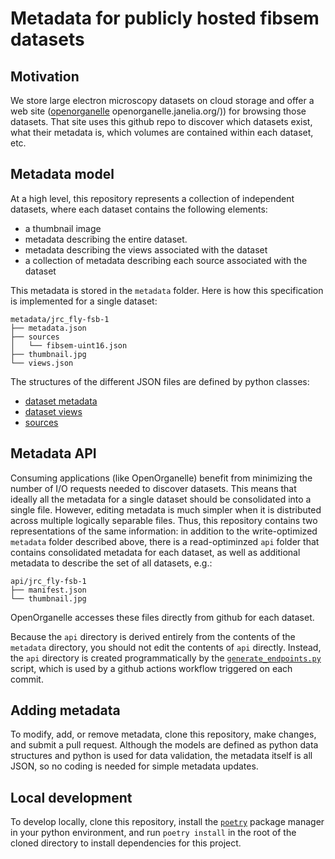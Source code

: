 # Metadata for publicly hosted fibsem datasets

## Motivation

We store large electron microscopy datasets on cloud storage and offer a web site ([openorganelle](https://) openorganelle.janelia.org/)) for browsing those datasets. That site uses this github repo to discover which datasets exist, what their metadata is, which volumes are contained within each dataset, etc.

## Metadata model

At a high level, this repository represents a collection of independent datasets, where each dataset contains the following elements: 
- a thumbnail image
- metadata describing the entire dataset.  
- metadata describing the views associated with the dataset
- a collection of metadata describing each source associated with the dataset

This metadata is stored in the `metadata` folder. Here is how this specification is implemented for a single dataset:
```
metadata/jrc_fly-fsb-1
├── metadata.json
├── sources
│   └── fibsem-uint16.json
├── thumbnail.jpg
└── views.json
```

The structures of the different JSON files are defined by python classes:
- [dataset metadata](https://github.com/janelia-cosem/fibsem-metadata/blob/master/src/fibsem_metadata/models/dataset.py)
- [dataset views](https://github.com/janelia-cosem/fibsem-metadata/blob/master/src/fibsem_metadata/models/views.py)
- [sources](https://github.com/janelia-cosem/fibsem-metadata/blob/manifest_refactor/src/fibsem_metadata/models/sources.py)

## Metadata API

Consuming applications (like OpenOrganelle) benefit from minimizing the number of I/O requests needed to discover datasets. This means that ideally all the metadata for a single dataset should be consolidated into a single file. However, editing metadata is much simpler when it is distributed across multiple logically separable files. Thus, this repository contains two representations of the same information: in addition to the write-optimized `metadata` folder described above, there is a read-optiminzed `api` folder that contains consolidated metadata for each dataset, as well as additional metadata to describe the set of all datasets, e.g.: 

```
api/jrc_fly-fsb-1
├── manifest.json
└── thumbnail.jpg
```
OpenOrganelle accesses these files directly from github for each dataset.

Because the `api` directory is derived entirely from the contents of the `metadata` directory, you should not edit the contents of `api` directly. Instead, the `api` directory is created programmatically by the [`generate_endpoints.py`](https://github.com/janelia-cosem/fibsem-metadata/blob/manifest_refactor/src/fibsem_metadata/generate_endpoints.py) script, which is used by a github actions workflow triggered on each commit.


## Adding metadata

To modify, add, or remove metadata, clone this repository, make changes, and submit a pull request. Although the models are defined as python data structures and python is used for data validation, the metadata itself is all JSON, so no coding is needed for simple metadata updates.

## Local development

To develop locally, clone this repository, install the [`poetry`](https://python-poetry.org/) package manager in your python environment, and run `poetry install` in the root of the cloned directory to install dependencies for this project. 
